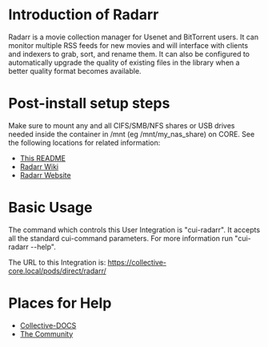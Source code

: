 # Introduction of Radarr
Radarr is a movie collection manager for Usenet and BitTorrent users. It can monitor multiple RSS feeds for new movies and will interface with clients and indexers to grab, sort, and rename them. It can also be configured to automatically upgrade the quality of existing files in the library when a better quality format becomes available.

# Post-install setup steps
Make sure to mount any and all CIFS/SMB/NFS shares or USB drives needed inside the container in /mnt (eg /mnt/my_nas_share) on CORE.
See the following locations for related information:
* [This README](https://github.com/oh-la-labs/core-user-integrations/tree/main/cookbook/sonarr)
* [Radarr Wiki](https://wiki.servarr.com/en/radarr)
* [Radarr Website](https://radarr.video/)

# Basic Usage
The command which controls this User Integration is "cui-radarr". 
It accepts all the standard cui-command parameters. For more information run "cui-radarr --help".

The URL to this Integration is:
https://collective-core.local/pods/direct/radarr/

# Places for Help
* [Collective-DOCS](https://docs.oh-lalabs.com)
* [The Community](https://community.oh-lalabs.com)